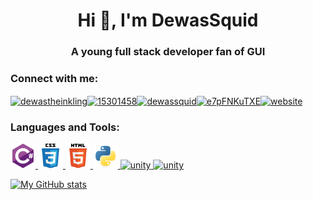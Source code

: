 
<h1 align="center">Hi 👋, I'm DewasSquid</h1>

<h3 align="center">A young full stack developer fan of GUI</h3>

<h3 align="left">Connect with me:</h3>

<p align="left">
<a href="https://twitter.com/dewastheinkling" target="blank"><img align="center" src="https://raw.githubusercontent.com/rahuldkjain/github-profile-readme-generator/master/src/images/icons/Social/twitter.svg" alt="dewastheinkling" height="30" width="40" /></a><a href="https://stackoverflow.com/users/15301458" target="blank"><img align="center" src="https://raw.githubusercontent.com/rahuldkjain/github-profile-readme-generator/master/src/images/icons/Social/stack-overflow.svg" alt="15301458" height="30" width="40" /></a><a href="https://www.youtube.com/channel/UCU5x1hAd2401pb26LKUoL0g" target="blank"><img align="center" src="https://raw.githubusercontent.com/rahuldkjain/github-profile-readme-generator/master/src/images/icons/Social/youtube.svg" alt="dewassquid" height="30" width="40" /></a><a href="https://discord.gg/e7pFNKuTXE" target="blank"><img align="center" src="https://raw.githubusercontent.com/rahuldkjain/github-profile-readme-generator/master/src/images/icons/Social/discord.svg" alt="e7pFNKuTXE" height="30" width="40" /></a><a href="https://shrek-mania.000webhostapp.com" target="blank"><img align="center" src="http://shrek-mania.000webhostapp.com/css/img/logo.png" alt="website" height="35" width="40" /></a>
</p>

<h3 align="left">Languages and Tools:</h3>
<p align="left"> <a href="https://www.w3schools.com/cs/" target="_blank"> <img src="https://raw.githubusercontent.com/devicons/devicon/master/icons/csharp/csharp-original.svg" alt="csharp" width="40" height="40"/> </a> <a href="https://www.w3schools.com/css/" target="_blank"> <img src="https://raw.githubusercontent.com/devicons/devicon/master/icons/css3/css3-original-wordmark.svg" alt="css3" width="40" height="40"/> </a> <a href="https://www.w3.org/html/" target="_blank"> <img src="https://raw.githubusercontent.com/devicons/devicon/master/icons/html5/html5-original-wordmark.svg" alt="html5" width="40" height="40"/> </a> <a href="https://www.python.org" target="_blank"> <img src="https://raw.githubusercontent.com/devicons/devicon/master/icons/python/python-original.svg" alt="python" width="40" height="40"/> </a> <a href="https://unity.com/" target="_blank"> <img src="https://www.vectorlogo.zone/logos/unity3d/unity3d-icon.svg" alt="unity" width="40" height="40"/> </a>
<a href="https://java.com/" target="_blank"> <img src="https://www.vectorlogo.zone/logos/java/java-icon.svg" alt="unity" width="40" height="40"/> </a> </p>

[![My GitHub stats](https://github-readme-stats.vercel.app/api?username=dewasticot)](https://github.com/DewAsticot/github-readme-stats)

